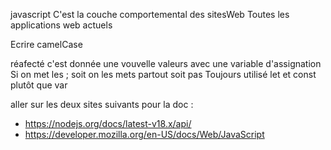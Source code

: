 javascript 
C'est la couche comportemental des sitesWeb
Toutes les applications web actuels

Ecrire camelCase

réafecté c'est donnée une vouvelle valeurs avec une variable d'assignation
Si on met les ; soit on les mets partout soit pas
Toujours utilisé let et const plutôt que var

aller sur les deux sites suivants pour la doc :
- https://nodejs.org/docs/latest-v18.x/api/
- https://developer.mozilla.org/en-US/docs/Web/JavaScript

